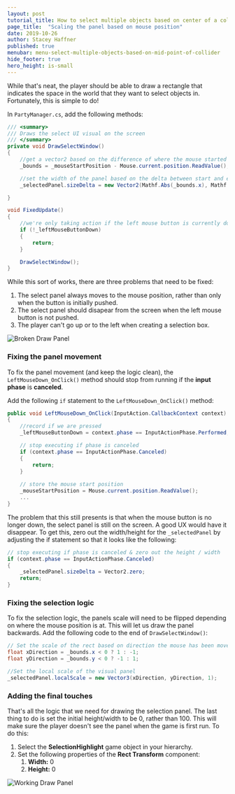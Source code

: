 ```yaml
---
layout: post
tutorial_title: How to select multiple objects based on center of a collider
page_title:  "Scaling the panel based on mouse position"
date: 2019-10-26
author: Stacey Haffner
published: true
menubar: menu-select-multiple-objects-based-on-mid-point-of-collider
hide_footer: true
hero_height: is-small
---
```


While that's neat, the player should be able to draw a rectangle that indicates the space in the world that they want to select objects in. Fortunately, this is simple to do! 

In `PartyManager.cs`, add the following methods:

```csharp
/// <summary>
/// Draws the select UI visual on the screen
/// </summary>
private void DrawSelectWindow()
{
    //get a vector2 based on the difference of where the mouse started and where it's at now
    _bounds = _mouseStartPosition - Mouse.current.position.ReadValue();

    //set the width of the panel based on the delta between start and end position (abs ensures it's always positive)
    _selectedPanel.sizeDelta = new Vector2(Mathf.Abs(_bounds.x), Mathf.Abs(_bounds.y));

}

void FixedUpdate()
{
    //we're only taking action if the left mouse button is currently down
    if (!_leftMouseButtonDown)
    {
        return;
    }

    DrawSelectWindow();
}
```

While this sort of works, there are three problems that need to be fixed:

1. The select panel always moves to the mouse position, rather than only when the button is initially pushed.
2. The select panel should disapear from the screen when the left mouse button is not pushed.
3. The player can't go up or to the left when creating a selection box.

![Broken Draw Panel]({{page.dir}}/images/pt-4-1-mouse-draw-panel-broken.gif)

### Fixing the panel movement
To fix the panel movement (and keep the logic clean), the `LeftMouseDown_OnClick()` method should stop from running if the **input phase** is **canceled**. 

Add the following `if` statement to the `LeftMouseDown_OnClick()` method:

```csharp
public void LeftMouseDown_OnClick(InputAction.CallbackContext context)
{
    //record if we are pressed
    _leftMouseButtonDown = context.phase == InputActionPhase.Performed;

    // stop executing if phase is canceled
    if (context.phase == InputActionPhase.Canceled)
    {
        return;
    }
    
    // store the mouse start position
    _mouseStartPosition = Mouse.current.position.ReadValue();
    ...
}
```

The problem that this still presents is that when the mouse button is no longer down, the select panel is still on the screen. A good UX would have it disappear. To get this, zero out the width/height for the `_selectedPanel` by adjusting the if statement so that it looks like the following:  

```csharp
// stop executing if phase is canceled & zero out the height / width
if (context.phase == InputActionPhase.Canceled)
{
    _selectedPanel.sizeDelta = Vector2.zero;
    return;
}
```

### Fixing the selection logic
To fix the selection logic, the panels scale will need to be flipped depending on where the mouse position is at. This will let us draw the panel backwards. Add the following code to the end of `DrawSelectWindow()`:

```csharp
// Set the scale of the rect based on direction the mouse has been moved. This will flip it if we are going backwards
float xDirection = _bounds.x < 0 ? 1 : -1;
float yDirection = _bounds.y < 0 ? -1 : 1;

//Set the local scale of the visual panel
_selectedPanel.localScale = new Vector3(xDirection, yDirection, 1);
```

### Adding the final touches
That's all the logic that we need for drawing the selection panel. The last thing to do is set the initial height/width to be 0, rather than 100. This will make sure the player doesn't see the panel when the game is first run. To do this:

1. Select the **SelectionHighlight** game object in your hierarchy.
2. Set the following properties of the **Rect Transform** component:
   1. **Width:** 0
   2. **Height:** 0

![Working Draw Panel]({{page.dir}}/images/pt-4-2-mouse-draw-panel-fixed.gif)